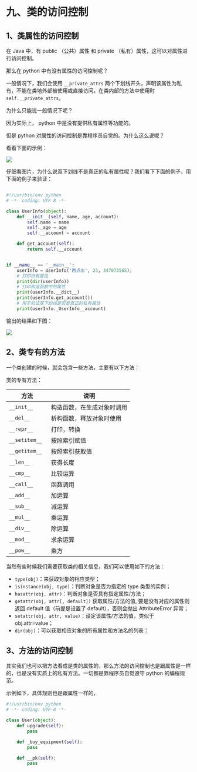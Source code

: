 # 九、类的访问控制 #


## 1、类属性的访问控制 ##

在 Java 中，有 public （公共）属性 和 private （私有）属性，这可以对属性进行访问控制。

那么在 python 中有没有属性的访问控制呢？

一般情况下，我们会使用 `__private_attrs` 两个下划线开头，声明该属性为私有，不能在类地外部被使用或直接访问。在类内部的方法中使用时 `self.__private_attrs`。

为什么只能说一般情况下呢？

因为实际上， python 中是没有提供私有属性等功能的。

但是 python 对属性的访问控制是靠程序员自觉的。为什么这么说呢？

看看下面的示例：

![](http://twowaterimage.oss-cn-beijing.aliyuncs.com/2019-10-09-python%20%E5%B1%9E%E6%80%A7%E8%AE%BF%E9%97%AE%E6%8E%A7%E5%88%B6.png)

仔细看图片，为什么说双下划线不是真正的私有属性呢？我们看下下面的例子，用下面的例子来验证：

```python

#!/usr/bin/env python
# -*- coding: UTF-8 -*-

class UserInfo(object):
    def __init__(self, name, age, account):
        self.name = name
        self._age = age
        self.__account = account

    def get_account(self):
        return self.__account


if __name__ == '__main__':
    userInfo = UserInfo('两点水', 23, 347073565);
    # 打印所有属性
    print(dir(userInfo))
    # 打印构造函数中的属性
    print(userInfo.__dict__)
    print(userInfo.get_account())
    # 用于验证双下划线是否是真正的私有属性
    print(userInfo._UserInfo__account)


```

输出的结果如下图：

![](http://twowaterimage.oss-cn-beijing.aliyuncs.com/2019-10-09-python%E5%8F%8C%E4%B8%8B%E5%88%92%E7%BA%BF%E5%B1%9E%E6%80%A7.png)




## 2、类专有的方法 ##

一个类创建的时候，就会包含一些方法，主要有以下方法：

类的专有方法：

| 方法 | 说明 |
| ------| ------ |
|`__init__` |构造函数，在生成对象时调用|
|`__del__ `| 析构函数，释放对象时使用|
|`__repr__ `| 打印，转换|
|`__setitem__ `| 按照索引赋值|
|`__getitem__`| 按照索引获取值|
|`__len__`| 获得长度|
|`__cmp__`| 比较运算|
|`__call__`| 函数调用|
|`__add__`| 加运算|
|`__sub__`| 减运算|
|`__mul__`|乘运算|
|`__div__`| 除运算|
|`__mod__`| 求余运算|
|`__pow__`|乘方|

当然有些时候我们需要获取类的相关信息，我们可以使用如下的方法：

* `type(obj)`：来获取对象的相应类型；
* `isinstance(obj, type)`：判断对象是否为指定的 type 类型的实例；
* `hasattr(obj, attr)`：判断对象是否具有指定属性/方法；
* `getattr(obj, attr[, default])` 获取属性/方法的值, 要是没有对应的属性则返回 default 值（前提是设置了 default），否则会抛出 AttributeError 异常；
* `setattr(obj, attr, value)`：设定该属性/方法的值，类似于 obj.attr=value；
* `dir(obj)`：可以获取相应对象的所有属性和方法名的列表：



## 3、方法的访问控制 ##

其实我们也可以把方法看成是类的属性的，那么方法的访问控制也是跟属性是一样的，也是没有实质上的私有方法。一切都是靠程序员自觉遵守 python 的编程规范。

示例如下，具体规则也是跟属性一样的，

```python
#!/usr/bin/env python
# -*- coding: UTF-8 -*-

class User(object):
    def upgrade(self):
        pass

    def _buy_equipment(self):
        pass

    def __pk(self):
        pass

```





